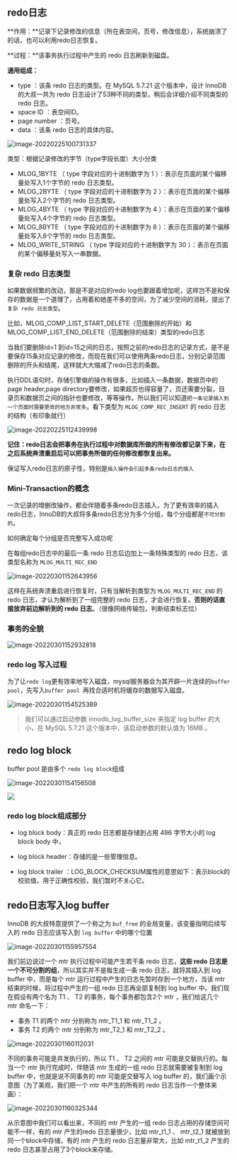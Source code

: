 ## redo日志

**作用：**记录下记录修改的信息（所在表空间，页号，修改信息），系统崩溃了的话，也可以利用redo日志恢复。

**过程：**该事务执行过程中产生的 redo 日志刷新到磁盘。

**通用组成：**

- type ：该条 redo 日志的类型。在 MySQL 5.7.21 这个版本中，设计 InnoDB 的大叔一共为 redo 日志设计了53种不同的类型，稍后会详细介绍不同类型的 redo 日志。
- space ID ：表空间ID。
- page number ：页号。
- data ：该条 redo 日志的具体内容。

![image-20220225100731337](https://gitee.com/zxqzhuzhu/imgs/raw/master/picGo/image-20220225100731337.png)



类型：根据记录修改的字节（type字段长度）大小分类

- MLOG_1BYTE （ type 字段对应的十进制数字为 1 ）：表示在页面的某个偏移量处写入1个字节的 redo 日志类型。
- MLOG_2BYTE （ type 字段对应的十进制数字为 2 ）：表示在页面的某个偏移量处写入2个字节的 redo 日志类型。
- MLOG_4BYTE （ type 字段对应的十进制数字为 4 ）：表示在页面的某个偏移量处写入4个字节的 redo 日志类型。
- MLOG_8BYTE （ type 字段对应的十进制数字为 8 ）：表示在页面的某个偏移量处写入8个字节的 redo 日志类型。
- MLOG_WRITE_STRING （ type 字段对应的十进制数字为 30 ）：表示在页面的某个偏移量处写入一串数据。



### 复杂 redo 日志类型

如果数据频繁的改动，那是不是对应的redo log也要跟着增加呢，这样岂不是和保存的数据是一个道理了，占用着和她差不多的空间，为了减少空间的消耗，提出了`复杂 redo 日志类型`。



比如，MLOG_COMP_LIST_START_DELETE（范围删除的开始）和MLOG_COMP_LIST_END_DELETE（范围删除的结束）类型的redo日志

当我们要删除id=1 到id=15之间的日志，按照之前的redo日志的记录方式，是不是要保存15条对应记录的修改，而现在我们可以使用两条redo日志，分别记录范围删除的开头和结尾，这样就大大缩减了redo日志的条数。



执行DDL语句时，存储引擎做的操作有很多，比如插入一条数据，数据页中的page header,page directory要修改，如果超页也得容量了，页还需要分裂，目录页和数据页之间的指针也要修改，等等操作。所以我们可以知道`把一条记录插入到一个页面时需要更改的地方非常多`。看下类型为 `MLOG_COMP_REC_INSERT` 的 redo 日志的结构（有印象就行）

![image-20220225112439998](https://gitee.com/zxqzhuzhu/imgs/raw/master/picGo/image-20220225112439998.png)

**记住：redo日志会把事务在执行过程中对数据库所做的所有修改都记录下来，在之后系统奔溃重启后可以把事务所做的任何修改都恢复出来。**



保证写入redo日志的原子性，特别是`插入操作会引起多条redo日志的插入`





### Mini-Transaction的概念

一次记录的增删改操作，都会伴随着多条redo日志插入，为了更有效率的插入redo日志，InnoDB的大叔将多条redo日志分为多个分组，每个分组都是`不可分割的`。

如何确定每个分组是否完整写入成功呢

在每组redo日志中的最后一条 redo 日志后边加上一条特殊类型的 redo 日志，该类型名称为 `MLOG_MULTI_REC_END`

![image-20220301152643956](https://gitee.com/zxqzhuzhu/imgs/raw/master/picGo/image-20220301152643956.png)

这样在系统奔溃重启进行恢复时，只有当解析到类型为 `MLOG_MULTI_REC_END` 的 redo 日志，才认为解析到了一组完整的 redo 日志，才会进行恢复。**否则的话直接放弃前边解析到的 redo 日志**。（很像网络传输包，判断结束标志位）

### 事务的全貌

![image-20220301152932818](https://gitee.com/zxqzhuzhu/imgs/raw/master/picGo/image-20220301152932818.png)



### redo log 写入过程

为了让`redo log`更有效率地写入磁盘，mysql服务器会为其开辟一片连续的`buffer pool`，先写入`buffer pool `再找合适时机将缓存的数据写入磁盘。

![image-20220301154525389](https://gitee.com/zxqzhuzhu/imgs/raw/master/picGo/image-20220301154525389.png)

> 我们可以通过启动参数 innodb_log_buffer_size 来指定 log buffer 的大小，在 MySQL 5.7.21 这个版本中，该启动参数的默认值为 16MB 。



## redo log block

buffer pool 是由多个 `redo log block`组成

![image-20220301154156508](https://gitee.com/zxqzhuzhu/imgs/raw/master/picGo/image-20220301154156508.png)



![](https://gitee.com/zxqzhuzhu/imgs/raw/master/picGo/image-20220304090936041.png)

### redo log block组成部分

- log block body：真正的 redo 日志都是存储到占用 496 字节大小的 log block body 中，

- log block header：存储的是一些管理信息。

- log block trailer ：LOG_BLOCK_CHECKSUM属性的意思如下：表示block的校验值，用于正确性校验，我们暂时不关心它。





## redo日志写入log buffer



InnoDB 的大叔特意提供了一个称之为 `buf_free` 的全局变量，该变量指明后续写入的 redo 日志应该写入到 `log buffer` 中的哪个位置

![image-20220301155957554](https://gitee.com/zxqzhuzhu/imgs/raw/master/picGo/image-20220301155957554.png)

我们前边说过一个 mtr 执行过程中可能产生若干条 redo 日志，**这些 redo 日志是一个不可分割的组**，所以其实并不是每生成一条 redo 日志，就将其插入到 log buffer 中，而是每个 mtr 运行过程中产生的日志先暂时存到一个地方，当该 mtr 结束的时候，将过程中产生的一组 redo 日志再全部复制到 log buffer 中。我们现在假设有两个名为 T1 、 T2 的事务，每个事务都包含2个 mtr ，我们给这几个 mtr 命名一下：

- 事务 T1 的两个 mtr 分别称为 mtr_T1_1 和 mtr_T1_2 。
- 事务 T2 的两个 mtr 分别称为 mtr_T2_1 和 mtr_T2_2 。

![image-20220301160112031](https://gitee.com/zxqzhuzhu/imgs/raw/master/picGo/image-20220301160112031.png)

不同的事务可能是并发执行的，所以 T1 、 T2 之间的 mtr 可能是交替执行的。每当一个 mtr 执行完成时，伴随该 mtr 生成的一组 redo 日志就需要被复制到 log buffer 中，也就是说不同事务的 mtr 可能是交替写入 log buffer 的，我们画个示意图（为了美观，我们把一个 mtr 中产生的所有的 redo 日志当作一个整体来画）：

![image-20220301160325344](https://gitee.com/zxqzhuzhu/imgs/raw/master/picGo/image-20220301160325344.png)

从示意图中我们可以看出来，不同的 mtr 产生的一组 redo 日志占用的存储空间可能不一样，有的 mtr 产生的redo 日志量很少，比如 mtr_t1_1 、 mtr_t2_1 就被放到同一个block中存储，有的 mtr 产生的 redo 日志量非常大，比如 mtr_t1_2 产生的 redo 日志甚至占用了3个block来存储。